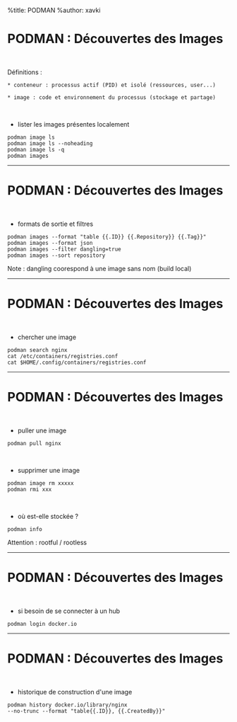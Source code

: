 %title: PODMAN
%author: xavki


# PODMAN : Découvertes des Images

<br>

Définitions :

	* conteneur : processus actif (PID) et isolé (ressources, user...)

	* image : code et environnement du processus (stockage et partage)

<br>

* lister les images présentes localement

```
podman image ls
podman image ls --noheading
podman image ls -q
podman images
```

-------------------------------------------------------------------

# PODMAN : Découvertes des Images

<br>

* formats de sortie et filtres

```
podman images --format "table {{.ID}} {{.Repository}} {{.Tag}}"
podman images --format json
podman images --filter dangling=true
podman images --sort repository
```

Note : dangling coorespond à une image sans nom (build local)

-------------------------------------------------------------------

# PODMAN : Découvertes des Images

<br>

* chercher une image

```
podman search nginx
cat /etc/containers/registries.conf
cat $HOME/.config/containers/registries.conf
```

-------------------------------------------------------------------

# PODMAN : Découvertes des Images

<br>

* puller une image

```
podman pull nginx
```

<br>

* supprimer une image

```
podman image rm xxxxx
podman rmi xxx
```

<br>

* où est-elle stockée ?

```
podman info
```

Attention : rootful / rootless

-------------------------------------------------------------------

# PODMAN : Découvertes des Images

<br>

* si besoin de se connecter à un hub

```
podman login docker.io
```

-------------------------------------------------------------------

# PODMAN : Découvertes des Images

<br>

* historique de construction d'une image

```
podman history docker.io/library/nginx
--no-trunc --format "table{{.ID}}, {{.CreatedBy}}"
```
